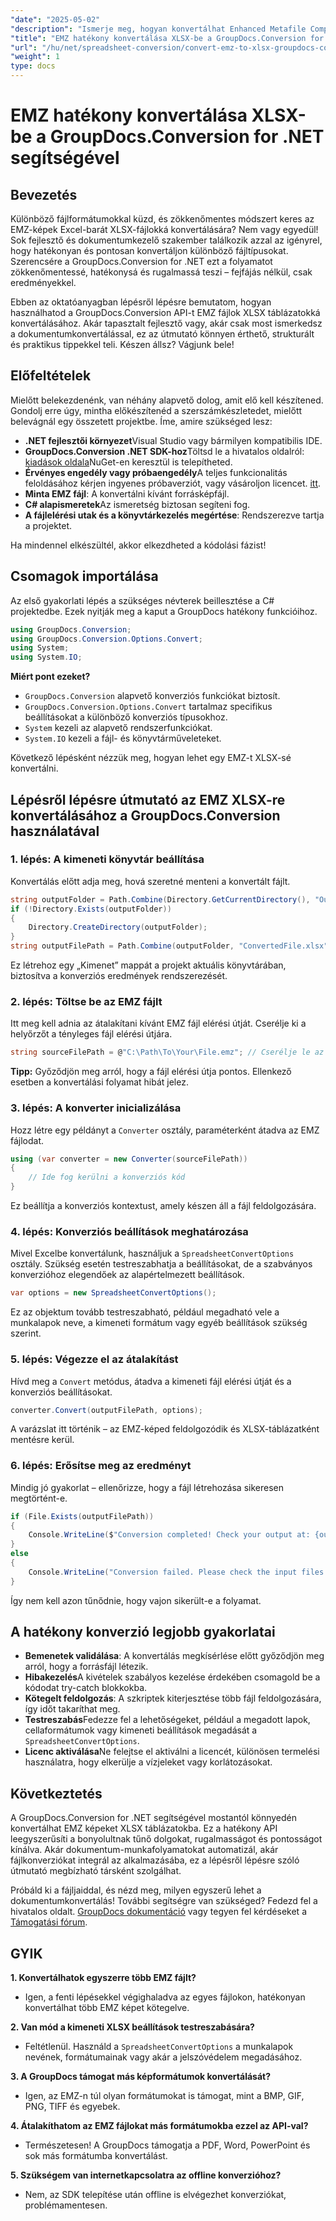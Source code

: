 ```yaml
---
"date": "2025-05-02"
"description": "Ismerje meg, hogyan konvertálhat Enhanced Metafile Compressed (EMZ) fájlokat Microsoft Excel Open XML Spreadsheet (.xlsx) formátumba a GroupDocs.Conversion for .NET segítségével."
"title": "EMZ hatékony konvertálása XLSX-be a GroupDocs.Conversion for .NET segítségével"
"url": "/hu/net/spreadsheet-conversion/convert-emz-to-xlsx-groupdocs-conversion-dotnet/"
"weight": 1
type: docs
---
```

# EMZ hatékony konvertálása XLSX-be a GroupDocs.Conversion for .NET segítségével

## Bevezetés

Különböző fájlformátumokkal küzd, és zökkenőmentes módszert keres az EMZ-képek Excel-barát XLSX-fájlokká konvertálására? Nem vagy egyedül! Sok fejlesztő és dokumentumkezelő szakember találkozik azzal az igényrel, hogy hatékonyan és pontosan konvertáljon különböző fájltípusokat. Szerencsére a GroupDocs.Conversion for .NET ezt a folyamatot zökkenőmentessé, hatékonysá és rugalmassá teszi – fejfájás nélkül, csak eredményekkel.

Ebben az oktatóanyagban lépésről lépésre bemutatom, hogyan használhatod a GroupDocs.Conversion API-t EMZ fájlok XLSX táblázatokká konvertálásához. Akár tapasztalt fejlesztő vagy, akár csak most ismerkedsz a dokumentumkonvertálással, ez az útmutató könnyen érthető, strukturált és praktikus tippekkel teli. Készen állsz? Vágjunk bele!


## Előfeltételek

Mielőtt belekezdenénk, van néhány alapvető dolog, amit elő kell készítened. Gondolj erre úgy, mintha előkészítenéd a szerszámkészletedet, mielőtt belevágnál egy összetett projektbe. Íme, amire szükséged lesz:

- **.NET fejlesztői környezet**Visual Studio vagy bármilyen kompatibilis IDE.
- **GroupDocs.Conversion .NET SDK-hoz**Töltsd le a hivatalos oldalról: [kiadások oldala](https://releases.groupdocs.com/conversion/net/)NuGet-en keresztül is telepítheted.
- **Érvényes engedély vagy próbaengedély**A teljes funkcionalitás feloldásához kérjen ingyenes próbaverziót, vagy vásároljon licencet. [itt](https://purchase.groupdocs.com/buy).
- **Minta EMZ fájl**: A konvertálni kívánt forrásképfájl.
- **C# alapismeretek**Az ismeretség biztosan segíteni fog.
- **A fájlelérési utak és a könyvtárkezelés megértése**: Rendszerezve tartja a projektet.

Ha mindennel elkészültél, akkor elkezdheted a kódolási fázist!


## Csomagok importálása

Az első gyakorlati lépés a szükséges névterek beillesztése a C# projektedbe. Ezek nyitják meg a kaput a GroupDocs hatékony funkcióihoz.

```csharp
using GroupDocs.Conversion;
using GroupDocs.Conversion.Options.Convert;
using System;
using System.IO;
```

**Miért pont ezeket?**

- `GroupDocs.Conversion` alapvető konverziós funkciókat biztosít.
- `GroupDocs.Conversion.Options.Convert` tartalmaz specifikus beállításokat a különböző konverziós típusokhoz.
- `System` kezeli az alapvető rendszerfunkciókat.
- `System.IO` kezeli a fájl- és könyvtárműveleteket.

Következő lépésként nézzük meg, hogyan lehet egy EMZ-t XLSX-sé konvertálni.


## Lépésről lépésre útmutató az EMZ XLSX-re konvertálásához a GroupDocs.Conversion használatával

### 1. lépés: A kimeneti könyvtár beállítása

Konvertálás előtt adja meg, hová szeretné menteni a konvertált fájlt.

```csharp
string outputFolder = Path.Combine(Directory.GetCurrentDirectory(), "Output");
if (!Directory.Exists(outputFolder))
{
    Directory.CreateDirectory(outputFolder);
}
string outputFilePath = Path.Combine(outputFolder, "ConvertedFile.xlsx");
```

Ez létrehoz egy „Kimenet” mappát a projekt aktuális könyvtárában, biztosítva a konverziós eredmények rendszerezését.


### 2. lépés: Töltse be az EMZ fájlt

Itt meg kell adnia az átalakítani kívánt EMZ fájl elérési útját. Cserélje ki a helyőrzőt a tényleges fájl elérési útjára.

```csharp
string sourceFilePath = @"C:\Path\To\Your\File.emz"; // Cserélje le az EMZ fájl elérési útjára
```

**Tipp:** Győződjön meg arról, hogy a fájl elérési útja pontos. Ellenkező esetben a konvertálási folyamat hibát jelez.


### 3. lépés: A konverter inicializálása

Hozz létre egy példányt a `Converter` osztály, paraméterként átadva az EMZ fájlodat.

```csharp
using (var converter = new Converter(sourceFilePath))
{
    // Ide fog kerülni a konverziós kód
}
```

Ez beállítja a konverziós kontextust, amely készen áll a fájl feldolgozására.


### 4. lépés: Konverziós beállítások meghatározása

Mivel Excelbe konvertálunk, használjuk a `SpreadsheetConvertOptions` osztály. Szükség esetén testreszabhatja a beállításokat, de a szabványos konverzióhoz elegendőek az alapértelmezett beállítások.

```csharp
var options = new SpreadsheetConvertOptions();
```

Ez az objektum tovább testreszabható, például megadható vele a munkalapok neve, a kimeneti formátum vagy egyéb beállítások szükség szerint.


### 5. lépés: Végezze el az átalakítást

Hívd meg a `Convert` metódus, átadva a kimeneti fájl elérési útját és a konverziós beállításokat.

```csharp
converter.Convert(outputFilePath, options);
```

A varázslat itt történik – az EMZ-képed feldolgozódik és XLSX-táblázatként mentésre kerül.


### 6. lépés: Erősítse meg az eredményt

Mindig jó gyakorlat – ellenőrizze, hogy a fájl létrehozása sikeresen megtörtént-e.

```csharp
if (File.Exists(outputFilePath))
{
    Console.WriteLine($"Conversion completed! Check your output at: {outputFilePath}");
}
else
{
    Console.WriteLine("Conversion failed. Please check the input files and options.");
}
```

Így nem kell azon tűnődnie, hogy vajon sikerült-e a folyamat.


## A hatékony konverzió legjobb gyakorlatai

- **Bemenetek validálása**: A konvertálás megkísérlése előtt győződjön meg arról, hogy a forrásfájl létezik.
- **Hibakezelés**A kivételek szabályos kezelése érdekében csomagold be a kódodat try-catch blokkokba.
- **Kötegelt feldolgozás**: A szkriptek kiterjesztése több fájl feldolgozására, így időt takaríthat meg.
- **Testreszabás**Fedezze fel a lehetőségeket, például a megadott lapok, cellaformátumok vagy kimeneti beállítások megadását a `SpreadsheetConvertOptions`.
- **Licenc aktiválása**Ne felejtse el aktiválni a licencét, különösen termelési használatra, hogy elkerülje a vízjeleket vagy korlátozásokat.


## Következtetés

A GroupDocs.Conversion for .NET segítségével mostantól könnyedén konvertálhat EMZ képeket XLSX táblázatokba. Ez a hatékony API leegyszerűsíti a bonyolultnak tűnő dolgokat, rugalmasságot és pontosságot kínálva. Akár dokumentum-munkafolyamatokat automatizál, akár fájlkonverziókat integrál az alkalmazásába, ez a lépésről lépésre szóló útmutató megbízható társként szolgálhat.

Próbáld ki a fájljaiddal, és nézd meg, milyen egyszerű lehet a dokumentumkonvertálás! További segítségre van szükséged? Fedezd fel a hivatalos oldalt. [GroupDocs dokumentáció](https://docs.groupdocs.com/conversion/net/) vagy tegyen fel kérdéseket a [Támogatási fórum](https://forum.groupdocs.com/c/conversion/10).


## GYIK

**1. Konvertálhatok egyszerre több EMZ fájlt?**  

- Igen, a fenti lépésekkel végighaladva az egyes fájlokon, hatékonyan konvertálhat több EMZ képet kötegelve.

**2. Van mód a kimeneti XLSX beállítások testreszabására?**  

- Feltétlenül. Használd a `SpreadsheetConvertOptions` a munkalapok nevének, formátumainak vagy akár a jelszóvédelem megadásához.

**3. A GroupDocs támogat más képformátumok konvertálását?**  

- Igen, az EMZ-n túl olyan formátumokat is támogat, mint a BMP, GIF, PNG, TIFF és egyebek.

**4. Átalakíthatom az EMZ fájlokat más formátumokba ezzel az API-val?**  

- Természetesen! A GroupDocs támogatja a PDF, Word, PowerPoint és sok más formátumba konvertálást.

**5. Szükségem van internetkapcsolatra az offline konverzióhoz?**  

- Nem, az SDK telepítése után offline is elvégezhet konverziókat, problémamentesen.